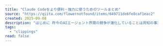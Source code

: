 ```yaml
---
title: "Claude Codeをより便利・強力に使うためのツールまとめ"
source: "https://qiita.com/flowernotfound/items/649711de6fe8caf1eac2"
created: 2025-09-08
description: "はじめに 昨今のAIエージェント界隈の競争が激化していることは周知の事実だと思います。 先日リリースされたCodex CLIによりClaude Codeが押され気味であることは否めません。 しかし！！そんなClaude Codeが確実に優っている点があります！！！ はい。..."
tags:
  - "clippings"
read: false
---
```

